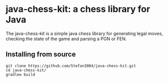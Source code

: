 # java-chess-kit: a chess library for Java

The java-chess-kit is a simple java chess library for generating legal moves, checking the state of the game
and parsing a PGN or FEN.

## Installing from source

```
git clone https://github.com/Stefan3004/java-chess-kit.git
cd java-chess-kit/
gradlew build
```
